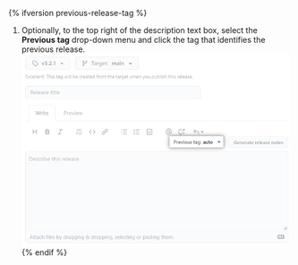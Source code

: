 {% ifversion previous-release-tag %}
1. Optionally, to the top right of the description text box, select the **Previous tag** drop-down menu and click the tag that identifies the previous release. ![Screenshot showing how to select a tag to identify the previous release](/assets/images/help/releases/releases-tag-previous-release.png)
{% endif %}